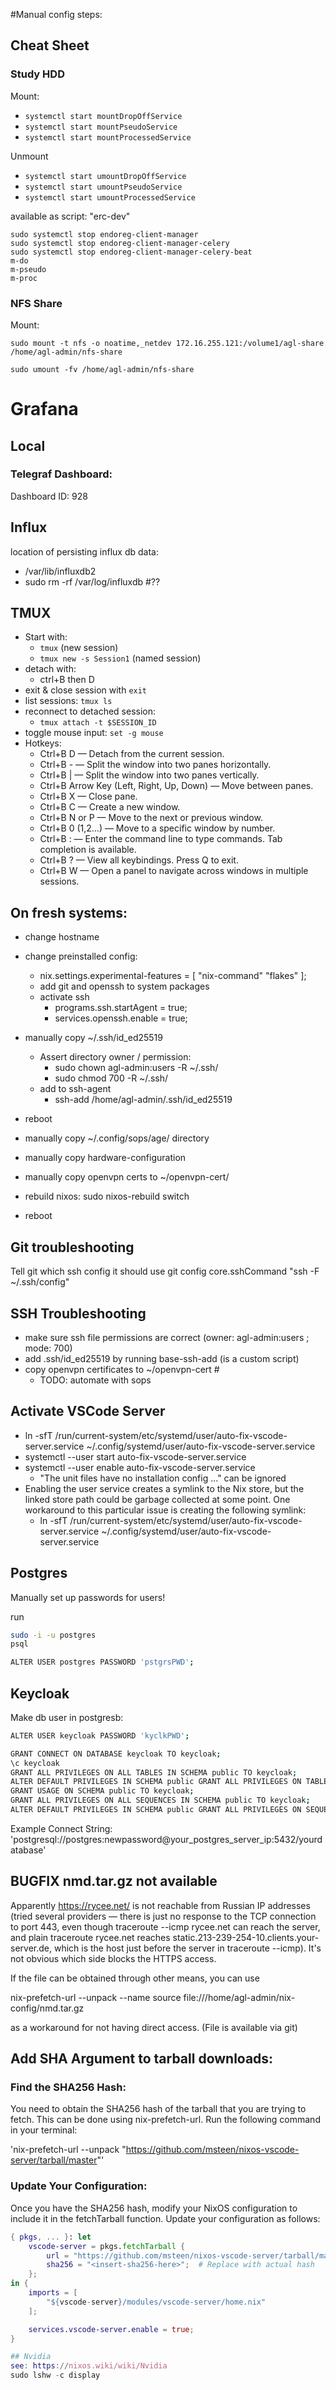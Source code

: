 #Manual config steps:

## Cheat Sheet
### Study HDD
Mount: 
- `systemctl start mountDropOffService`
- `systemctl start mountPseudoService`
- `systemctl start mountProcessedService`

Unmount
- `systemctl start umountDropOffService`
- `systemctl start umountPseudoService`
- `systemctl start umountProcessedService`

available as script: "erc-dev"
```
sudo systemctl stop endoreg-client-manager
sudo systemctl stop endoreg-client-manager-celery
sudo systemctl stop endoreg-client-manager-celery-beat
m-do
m-pseudo
m-proc
```

### NFS Share
Mount:
```
sudo mount -t nfs -o noatime,_netdev 172.16.255.121:/volume1/agl-share /home/agl-admin/nfs-share

sudo umount -fv /home/agl-admin/nfs-share
```
# Grafana 
## Local 
### Telegraf Dashboard:
Dashboard ID: 928       

## Influx
location of persisting influx db data:
- /var/lib/influxdb2
- sudo rm -rf /var/log/influxdb #??

## TMUX
- Start with: 
    - `tmux` (new session)
    - `tmux new -s Session1` (named session) 
- detach with:
    - ctrl+B then D
- exit & close session with `exit`
- list sessions: `tmux ls`
- reconnect to detached session:
    - `tmux attach -t $SESSION_ID`
- toggle mouse input: `set -g mouse`
- Hotkeys:
    - Ctrl+B D — Detach from the current session.
    - Ctrl+B - — Split the window into two panes horizontally.
    - Ctrl+B | — Split the window into two panes vertically.
    - Ctrl+B Arrow Key (Left, Right, Up, Down) — Move between panes.
    - Ctrl+B X — Close pane.
    - Ctrl+B C — Create a new window.
    - Ctrl+B N or P — Move to the next or previous window.
    - Ctrl+B 0 (1,2...) — Move to a specific window by number.
    - Ctrl+B : — Enter the command line to type commands. Tab completion is available.
    - Ctrl+B ? — View all keybindings. Press Q to exit.
    - Ctrl+B W — Open a panel to navigate across windows in multiple sessions.


## On fresh systems:
- change hostname
- change preinstalled config: 
    - nix.settings.experimental-features = [ "nix-command" "flakes" ];
    - add git and openssh to system packages
    - activate ssh
        - programs.ssh.startAgent = true;
        - services.openssh.enable = true;
- manually copy ~/.ssh/id_ed25519
    - Assert directory owner / permission: 
        - sudo chown agl-admin:users -R ~/.ssh/
        - sudo chmod 700 -R ~/.ssh/
    - add to ssh-agent
        - ssh-add /home/agl-admin/.ssh/id_ed25519
- reboot

- manually copy ~/.config/sops/age/ directory

- manually copy hardware-configuration
- manually copy openvpn certs to ~/openvpn-cert/ 
- rebuild nixos: sudo nixos-rebuild switch
- reboot

## Git troubleshooting
Tell git which ssh config it should use
git config core.sshCommand "ssh -F ~/.ssh/config"

## SSH Troubleshooting
- make sure ssh file permissions are correct (owner: agl-admin:users ; mode: 700)
- add .ssh/id_ed25519 by running base-ssh-add (is a custom script)
- copy openvpn certificates to ~/openvpn-cert #
    - TODO: automate with sops

## Activate VSCode Server
- ln -sfT /run/current-system/etc/systemd/user/auto-fix-vscode-server.service ~/.config/systemd/user/auto-fix-vscode-server.service
- systemctl --user start auto-fix-vscode-server.service
- systemctl --user enable auto-fix-vscode-server.service
    - "The unit files have no installation config ..." can be ignored
- Enabling the user service creates a symlink to the Nix store, but the linked store path could be garbage collected at some point. One workaround to this particular issue is creating the following symlink:
    - ln -sfT /run/current-system/etc/systemd/user/auto-fix-vscode-server.service ~/.config/systemd/user/auto-fix-vscode-server.service

## Postgres
Manually set up passwords for users!

run
```bash
sudo -i -u postgres
psql

ALTER USER postgres PASSWORD 'pstgrsPWD';

```

## Keycloak
Make db user in postgresb:
```bash
ALTER USER keycloak PASSWORD 'kyclkPWD';

GRANT CONNECT ON DATABASE keycloak TO keycloak;
\c keycloak
GRANT ALL PRIVILEGES ON ALL TABLES IN SCHEMA public TO keycloak;
ALTER DEFAULT PRIVILEGES IN SCHEMA public GRANT ALL PRIVILEGES ON TABLES TO keycloak;
GRANT USAGE ON SCHEMA public TO keycloak;
GRANT ALL PRIVILEGES ON ALL SEQUENCES IN SCHEMA public TO keycloak;
ALTER DEFAULT PRIVILEGES IN SCHEMA public GRANT ALL PRIVILEGES ON SEQUENCES TO keycloak;
```

Example Connect String:
'postgresql://postgres:newpassword@your_postgres_server_ip:5432/yourdatabase'

## BUGFIX nmd.tar.gz not available
Apparently https://rycee.net/ is not reachable from Russian IP addresses (tried several providers — there is just no response to the TCP connection to port 443, even though traceroute --icmp rycee.net can reach the server, and plain traceroute rycee.net reaches static.213-239-254-10.clients.your-server.de, which is the host just before the server in traceroute --icmp). It's not obvious which side blocks the HTTPS access.

If the file can be obtained through other means, you can use 

nix-prefetch-url --unpack --name source file:///home/agl-admin/nix-config/nmd.tar.gz

as a workaround for not having direct access. (File is available via git) 

## Add SHA Argument to tarball downloads:
### Find the SHA256 Hash:
You need to obtain the SHA256 hash of the tarball that you are trying to fetch. This can be done using nix-prefetch-url. Run the following command in your terminal:

'nix-prefetch-url --unpack "https://github.com/msteen/nixos-vscode-server/tarball/master"'

### Update Your Configuration:
Once you have the SHA256 hash, modify your NixOS configuration to include it in the fetchTarball function. Update your configuration as follows:

```nix
{ pkgs, ... }: let
    vscode-server = pkgs.fetchTarball {
        url = "https://github.com/msteen/nixos-vscode-server/tarball/master";
        sha256 = "<insert-sha256-here>";  # Replace with actual hash
    };
in {
    imports = [
        "${vscode-server}/modules/vscode-server/home.nix"
    ];

    services.vscode-server.enable = true;
}

## Nvidia
see: https://nixos.wiki/wiki/Nvidia
sudo lshw -c display

```

